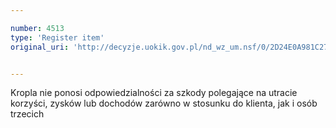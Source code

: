 ```yaml
---

number: 4513
type: 'Register item'
original_uri: 'http://decyzje.uokik.gov.pl/nd_wz_um.nsf/0/2D24E0A981C27CF2C1257B55003F6D23?OpenDocument'


---
```


Kropla nie ponosi odpowiedzialności za szkody polegające na utracie korzyści, zysków lub dochodów zarówno w stosunku do klienta, jak i osób trzecich
